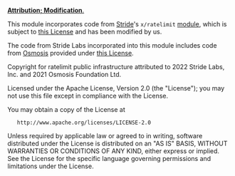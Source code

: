 <ins>**Attribution; Modification**.</ins>

This module incorporates code from [Stride](https://github.com/Stride-Labs/stride)'s `x/ratelimit` [module](https://github.com/Stride-Labs/stride/tree/main/x/ratelimit), which is subject to [this License](https://github.com/Stride-Labs/stride?tab=Apache-2.0-1-ov-file#readme) and has been modified by us.

The code from Stride Labs incorporated into this module includes code from [Osmosis](https://github.com/osmosis-labs/osmosis) provided under [this License](https://github.com/osmosis-labs/osmosis/blob/main/LICENSE).  

Copyright for ratelimit public infrastructure attributed to 2022 Stride Labs, Inc. and 2021 Osmosis Foundation Ltd.

Licensed under the Apache License, Version 2.0 (the "License"); you may not use this file except in compliance with the License.

You may obtain a copy of the License at

       http://www.apache.org/licenses/LICENSE-2.0

Unless required by applicable law or agreed to in writing, software distributed under the License is distributed on an "AS IS" BASIS, WITHOUT WARRANTIES OR CONDITIONS OF ANY KIND, either express or implied. See the License for the specific language governing permissions and limitations under the License.
